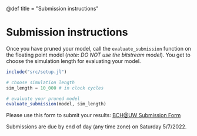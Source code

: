 @def title = "Submission instructions"

# Submission instructions

Once you have pruned your model, call the `evaluate_submission` function on the floating point model (*note: DO NOT use the bitstream model*). You get to choose the simulation length for evaluating your model.

```julia
include("src/setup.jl")

# choose simulation length
sim_length = 10_000 # in clock cycles

# evaluate your pruned model 
evaluate_submission(model, sim_length)
```

Please use this form to submit your results:
[BCH@UW Submission Form](https://forms.gle/Qqjhmh2F6r3ZBqvB7)

Submissions are due by end of day (any time zone) on Saturday 5/7/2022.
